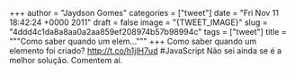 
+++
author = "Jaydson Gomes"
categories = ["tweet"]
date = "Fri Nov 11 18:42:24 +0000 2011"
draft = false
image = "{TWEET_IMAGE}"
slug = "4ddd4c1da8a8aa0a2aa859ef208974b57b98994c"
tags = ["tweet"]
title = """Como saber quando um elem..."""
+++
Como saber quando um elemento foi criado? http://t.co/h1jlH7ud #JavaScript Não sei ainda se é a melhor solução. Comentem ai.
